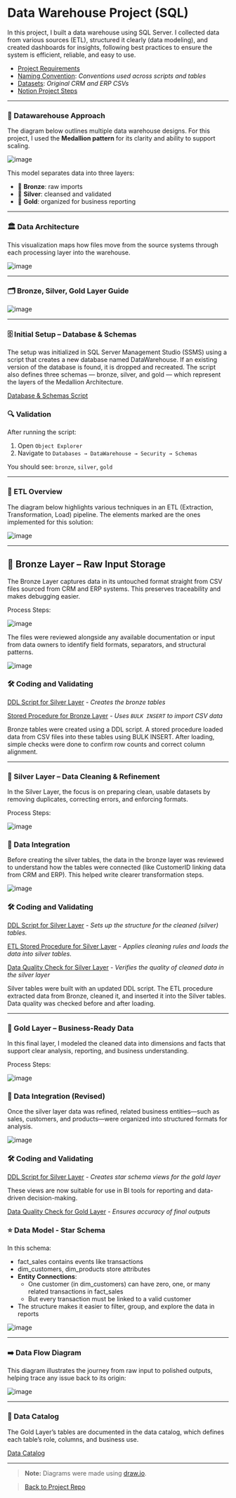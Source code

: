# Data Warehouse Project (SQL)

In this project, I built a data warehouse using SQL Server. I collected data from various sources (ETL), structured it clearly (data modeling), and created dashboards for insights, following best practices to ensure the system is efficient, reliable, and easy to use.

- [Project Requirements](https://github.com/Liba5432/Data-Warehouse-Project/blob/main/docs/project_requirements.md)
- [Naming Convention](https://github.com/Liba5432/Data-Warehouse-Project/blob/main/docs/naming_convention.md): *Conventions used across scripts and tables*
- [Datasets](https://github.com/Liba5432/Data-Warehouse-Project/tree/main/datasets): *Original CRM and ERP CSVs*
- [Notion Project Steps](https://www.notion.so/Data-Warehouse-Project-22c7873853dd801286dcdc81ce2daecd?source=copy_link)
---

### 🧠 Datawarehouse Approach

The diagram below outlines multiple data warehouse designs. For this project, I used the **Medallion pattern** for its clarity and ability to support scaling.

![image](https://github.com/user-attachments/assets/c7ef2d68-222d-4364-bce7-9c51ff6228bf)

This model separates data into three layers:
- 🥉 **Bronze**: raw imports  
- 🥈 **Silver**: cleansed and validated  
- 🥇 **Gold**: organized for business reporting
---

### 🏛️ Data Architecture

This visualization maps how files move from the source systems through each processing layer into the warehouse.

![image](https://github.com/user-attachments/assets/1357cc52-cc93-4661-9ae8-b3f7eef4450a)

---

### 🗂️ Bronze, Silver, Gold Layer Guide

![image](https://github.com/user-attachments/assets/f0640eaa-8f03-4313-84cf-14163dc63eb7)

---

### 🗄️ Initial Setup – Database & Schemas

The setup was initialized in SQL Server Management Studio (SSMS) using a script that creates a new database named DataWarehouse. If an existing version of the database is found, it is dropped and recreated. The script also defines three schemas — bronze, silver, and gold — which represent the layers of the Medallion Architecture.

[Database & Schemas Script](https://github.com/Liba5432/Data-Warehouse-Project/blob/main/scripts/init_database.sql)

### 🔍 Validation

After running the script:

1. Open `Object Explorer`
2. Navigate to `Databases → DataWarehouse → Security → Schemas`

You should see: `bronze`, `silver`, `gold`

---

### 🔄 ETL Overview

The diagram below highlights various techniques in an ETL (Extraction, Transformation, Load) pipeline. The elements marked are the ones implemented for this solution:

![image](https://github.com/user-attachments/assets/15e6b9dc-c698-4fd3-a19c-c0afe16a83dd)

---

## 🥉 Bronze Layer – Raw Input Storage

The Bronze Layer captures data in its untouched format straight from CSV files sourced from CRM and ERP systems. This preserves traceability and makes debugging easier.

Process Steps:

![image](https://github.com/user-attachments/assets/a43d7f8f-af04-4a4a-8e93-bbb136fea6d9)

The files were reviewed alongside any available documentation or input from data owners to identify field formats, separators, and structural patterns.

![image](https://github.com/user-attachments/assets/bf601bb5-4018-4e91-b670-4cffe2710145)

### 🛠️ Coding and Validating 

[DDL Script for Silver Layer](https://github.com/Liba5432/Data-Warehouse-Project/blob/main/scripts/bronze/ddl_bronze.SQL) - *Creates the bronze tables*

[Stored Procedure for Bronze Layer](https://github.com/Liba5432/Data-Warehouse-Project/blob/main/scripts/bronze/proc_load_bronze.sql) - *Uses `BULK INSERT` to import CSV data*

Bronze tables were created using a DDL script. A stored procedure loaded data from CSV files into these tables using BULK INSERT. After loading, simple checks were done to confirm row counts and correct column alignment.

---

### 🥈 Silver Layer – Data Cleaning & Refinement

In the Silver Layer, the focus is on preparing clean, usable datasets by removing duplicates, correcting errors, and enforcing formats.

Process Steps:

![image](https://github.com/user-attachments/assets/87c72f27-422e-425e-8d45-9c54bc955b6a)

### 🔗 Data Integration
Before creating the silver tables, the data in the bronze layer was reviewed to understand how the tables were connected (like CustomerID linking data from CRM and ERP). This helped write clearer transformation steps.

![image](https://github.com/user-attachments/assets/b4647599-d4ff-4624-9d90-06e960d4f7d0)

### 🛠️ Coding and Validating 

[DDL Script for Silver Layer](https://github.com/Liba5432/Data-Warehouse-Project/blob/main/scripts/silver/ddl_silver.sql) - *Sets up the structure for the cleaned (silver) tables.*

[ETL Stored Procedure for Silver Layer](https://github.com/Liba5432/Data-Warehouse-Project/blob/main/scripts/silver/proc_load_silver.sql) - *Applies cleaning rules and loads the data into silver tables.*

[Data Quality Check for Silver Layer](https://github.com/Liba5432/Data-Warehouse-Project/blob/main/tests/quality_checks_silver.sql) - *Verifies the quality of cleaned data in the silver layer*

Silver tables were built with an updated DDL script. The ETL procedure extracted data from Bronze, cleaned it, and inserted it into the Silver tables. Data quality was checked before and after loading.

---

### 🥇 Gold Layer – Business-Ready Data

In this final layer, I modeled the cleaned data into dimensions and facts that support clear analysis, reporting, and business understanding.

Process Steps:

![image](https://github.com/user-attachments/assets/fdd0c351-759e-4fd0-95c7-5bdae295b26a)

### 🔗 Data Integration (Revised)
Once the silver layer data was refined, related business entities—such as sales, customers, and products—were organized into structured formats for analysis.

![image](https://github.com/user-attachments/assets/c8d6633d-746e-4c33-b3ac-28fb705ab224)

### 🛠️ Coding and Validating

[DDL Script for Silver Layer](https://github.com/Liba5432/Data-Warehouse-Project/blob/main/scripts/gold/ddl_gold.sql) - *Creates star schema views for the gold layer*

These views are now suitable for use in BI tools for reporting and data-driven decision-making.

[Data Quality Check for Gold Layer](https://github.com/Liba5432/Data-Warehouse-Project/blob/main/tests/quality_checks_gold.sql) - *Ensures accuracy of final outputs*

### ⭐ Data Model - Star Schema 

In this schema:
- fact_sales contains events like transactions
- dim_customers, dim_products store attributes
- **Entity Connections**:
  - One customer (in dim_customers) can have zero, one, or many related transactions in fact_sales
  - But every transaction must be linked to a valid customer
- The structure makes it easier to filter, group, and explore the data in reports

![image](https://github.com/user-attachments/assets/e0245c2b-10b8-47c2-af5c-e3bc78e5dad5)

---

### ➡️ Data Flow Diagram

This diagram illustrates the journey from raw input to polished outputs, helping trace any issue back to its origin:

![image](https://github.com/user-attachments/assets/3de3d113-6872-4dd7-82c8-0785ce363421)

---

### 📘 Data Catalog

The Gold Layer’s tables are documented in the data catalog, which defines each table’s role, columns, and business use.

[Data Catalog](https://github.com/Liba5432/Data-Warehouse-Project/blob/main/docs/data_catalog.md)

---

> **Note:**  Diagrams were made using [draw.io](https://www.drawio.com/).

> [Back to Project Repo](https://github.com/Liba5432/Data-Warehouse-Project/tree/main)




